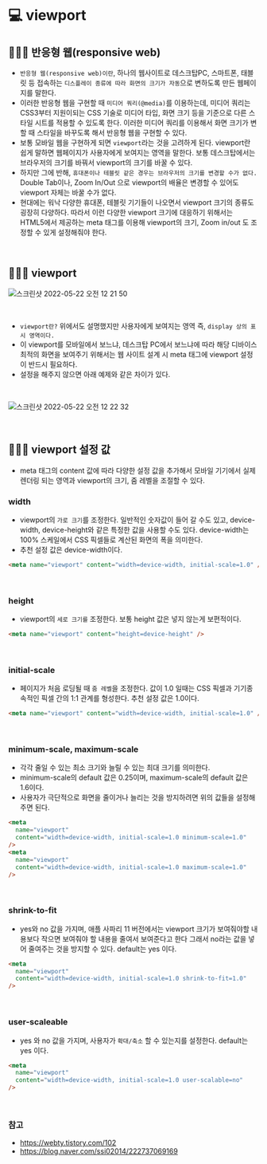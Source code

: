 # 💻 viewport

## 👨🏻‍💻 반응형 웹(responsive web)

- `반응형 웹(responsive web)이란`, 하나의 웹사이트로 데스크탑PC, 스마트폰, 태블릿 등 접속하는 `디스플레이 종류에 따라 화면의 크기가 자동`으로 변하도록 만든 웹페이지를 말한다.
- 이러한 반응형 웹을 구현할 때 `미디어 쿼리(@media)`를 이용하는데, 미디어 쿼리는 CSS3부터 지원이되는 CSS 기술로 미디어 타입, 화면 크기 등을 기준으로 다른 스타일 시트를 적용할 수 있도록 한다. 이러한 미디어 쿼리를 이용해서 화면 크기가 변할 때 스타일을 바꾸도록 해서 반응형 웹을 구현할 수 있다.
- 보통 모바일 웹을 구현하게 되면 `viewport`라는 것을 고려하게 된다. viewport란 쉽게 말하면 웹페이지가 사용자에게 보여지는 영역을 말한다. 보통 데스크탑에서는 브라우저의 크기를 바꿔서 viewport의 크기를 바꿀 수 있다.
- 하지만 그에 반해, `휴대폰이나 테블릿 같은 경우는 브라우저의 크기를 변경할 수가 없다.` Double Tab이나, Zoom In/Out 으로 viewport의 배율은 변경할 수 있어도 viewport 자체는 바꿀 수가 없다.
- 현대에는 워낙 다양한 휴대폰, 테블릿 기기들이 나오면서 viewport 크기의 종류도 굉장히 다양하다. 따라서 이런 다양한 viewport 크기에 대응하기 위해서는 HTML5에서 제공하는 meta 태그를 이용해 viewport의 크기, Zoom in/out 도 조정할 수 있게 설정해줘야 한다.

<br />

## 👨🏻‍💻 viewport

![스크린샷 2022-05-22 오전 12 21 50](https://user-images.githubusercontent.com/64779472/169658189-006fb99b-3a6a-450c-956d-86352537a3ac.png)

<br />

- `viewport란?` 위에서도 설명했지만 사용자에게 보여지는 영역 즉, `display 상의 표시 영역이다.`
- 이 viewport를 모바일에서 보느냐, 데스크탑 PC에서 보느냐에 따라 해당 디바이스 최적의 화면을 보여주기 위해서는 웹 사이트 설계 시 meta 태그에 viewport 설정이 반드시 필요하다.
- 설정을 해주지 않으면 아래 예제와 같은 차이가 있다.

<br />

![스크린샷 2022-05-22 오전 12 22 32](https://user-images.githubusercontent.com/64779472/169658219-fe53f688-79af-4bd2-a41f-130dc7efc09f.png)

<br />

## 👨🏻‍💻 viewport 설정 값

- meta 태그의 content 값에 따라 다양한 설정 값을 추가해서 모바일 기기에서 실제 렌더링 되는 영역과 viewport의 크기, 줌 레벨을 조절할 수 있다.

### width

- viewport의 `가로 크기`를 조정한다. 일반적인 숫자값이 들어 갈 수도 있고, device-width, device-height와 같은 특정한 값을 사용할 수도 있다. device-width는 100% 스케일에서 CSS 픽셀들로 계산된 화면의 폭을 의미한다.
- 추천 설정 값은 device-width이다.

```html
<meta name="viewport" content="width=device-width, initial-scale=1.0" />
```

<br />

### height

- viewport의 `세로 크기를` 조정한다. 보통 height 값은 넣지 않는게 보편적이다.

```html
<meta name="viewport" content="height=device-height" />
```

<br />

### initial-scale

- 페이지가 처음 로딩될 때 `줌 레벨`을 조정한다. 값이 1.0 일때는 CSS 픽셀과 기기종속적인 픽셀 간의 1:1 관계를 형성한다. 추천 설정 값은 1.0이다.

```html
<meta name="viewport" content="width=device-width, initial-scale=1.0" />
```

<br />

### minimum-scale, maximum-scale

- 각각 줄일 수 있는 최소 크기와 늘릴 수 있는 최대 크기를 의미한다.
- minimum-scale의 default 값은 0.25이며, maximum-scale의 default 값은 1.6이다.
- 사용자가 극단적으로 화면을 줄이거나 늘리는 것을 방지하려면 위의 값들을 설정해주면 된다.

```html
<meta
  name="viewport"
  content="width=device-width, initial-scale=1.0 minimum-scale=1.0"
/>
<meta
  name="viewport"
  content="width=device-width, initial-scale=1.0 maximum-scale=1.0"
/>
```

<br />

### shrink-to-fit

- yes와 no 값을 가지며, 애플 사파리 11 버전에서는 viewport 크기가 보여줘야할 내용보다 작으면 보여줘야 할 내용을 줄여서 보여준다고 한다 그래서 no라는 값을 넣어 줄여주는 것을 방지할 수 있다. default는 yes 이다.

```html
<meta
  name="viewport"
  content="width=device-width, initial-scale=1.0 shrink-to-fit=1.0"
/>
```

<br />

### user-scaleable

- yes 와 no 값을 가지며, 사용자가 `확대/축소` 할 수 있는지를 설정한다. default는 yes 이다.

```html
<meta
  name="viewport"
  content="width=device-width, initial-scale=1.0 user-scalable=no"
/>
```

<br />

### 참고

- https://webty.tistory.com/102
- https://blog.naver.com/ssi02014/222737069169
